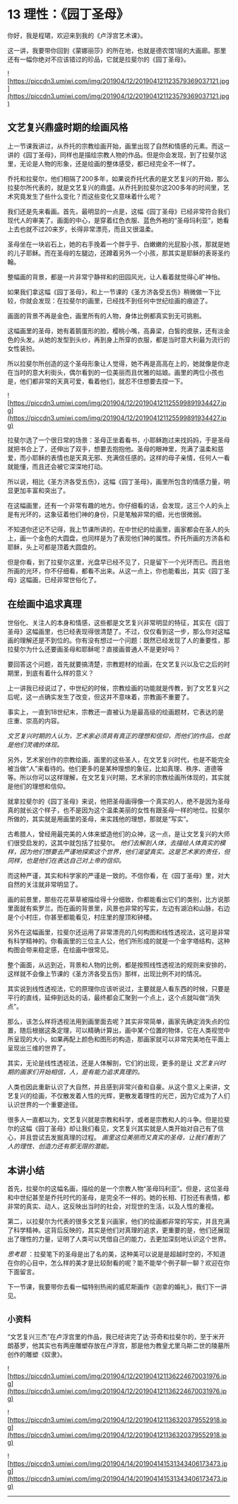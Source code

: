 # 13 理性：《园丁圣母》

你好，我是程珺，欢迎来到我的《卢浮宫艺术课》。

这一讲，我要带你回到《蒙娜丽莎》的所在地，也就是德农馆1层的大画廊。那里还有一幅你绝对不应该错过的珍品，它就是拉斐尔的《园丁圣母》。

![https://piccdn3.umiwi.com/img/201904/12/201904121123579369037121.jpg](https://piccdn3.umiwi.com/img/201904/12/201904121123579369037121.jpg)

## 文艺复兴鼎盛时期的绘画风格

上一节课我讲过，从乔托的宗教绘画开始，画里出现了自然和情感的元素。而这一讲的《园丁圣母》，同样也是描绘宗教人物的作品。但是你会发现，到了拉斐尔这里，无论是人物的形象，还是绘画的整体感受，都已经完全不一样了。

乔托和拉斐尔，他们相隔了200多年，如果说乔托代表的是文艺复兴的开始，那么拉斐尔所代表的，就是文艺复兴的鼎盛。从乔托到拉斐尔这200多年的时间里，艺术究竟发生了些什么变化？而这些变化又意味着什么呢？

我们还是先来看画。首先，最明显的一点是，这幅《园丁圣母》已经非常符合我们现代人的审美了。画面的中心，是穿着红色衣服、蓝色外袍的“圣母玛利亚”，她看上去也就不过20来岁，长得非常漂亮，而且又很温柔。

圣母坐在一块岩石上，她的右手挽着一个胖乎乎、白嫩嫩的光屁股小孩，那就是她的儿子耶稣。而在圣母的左腿边，还蹲着另外一个小孩，那其实是耶稣的表哥圣约翰。

整幅画的背景，都是一片非常宁静祥和的田园风光，让人看着就觉得心旷神怡。

如果我们拿这幅《园丁圣母》，和上一节课的《圣方济各受五伤》稍微做一下比较，你就会发现：在拉斐尔的画里，已经找不到任何中世纪绘画的痕迹了。

画面的背景不再是金色，画里所有的人物，身体比例都真实到无可挑剔。

这幅画里的圣母，她有着鹅蛋形的脸，樱桃小嘴，高鼻梁，白皙的皮肤，还有淡金色的头发。从她的发型到头纱，再到身上所穿的衣服，都是当时意大利最为流行的女性装扮。

所以拉斐尔所创造的这个圣母形象让人觉得，她不再是高高在上的，她就像是你走在当时的意大利街头，偶尔看到的一位美丽而且优雅的姑娘。画里的两位小孩也是，他们都非常的天真可爱，看着他们，就忍不住想要去捏一下。

![https://piccdn3.umiwi.com/img/201904/12/201904121125599891934427.jpg](https://piccdn3.umiwi.com/img/201904/12/201904121125599891934427.jpg)

拉斐尔选了一个很日常的场景：圣母正坐着看书，小耶稣跑过来找妈妈，于是圣母就把书合上了，还伸出了双手，想要去抱抱他。圣母的眼神里，充满了温柔和慈爱，而小耶稣的表情也是天真无邪、充满信任感的。这样的母子亲情，任何人一看就能懂，而且还会被它深深地打动。

所以说，相比《圣方济各受五伤》，这幅《园丁圣母》，画里所包含的情感力量，明显更加丰富和突出了。

在这幅画里，还有一个非常有趣的地方。你仔细看的话，会发现，这三个人的头上是有光环的，这象征着他们神的身份，只是笔触非常的细，光也很微弱。

不知道你还记不记得，我上节课所讲的，在中世纪的绘画里，画家都会在圣人的头上，画一个金色的大圆盘，也同样是为了表现他们神的属性。乔托所画的方济各和耶稣，头上可都是顶着大圆盘的。

但是你看，到了拉斐尔这里，光盘早已经不见了，只是留下一个光环而已。而且他所画的光环，你不仔细看，都看不出来。从这一点上，你也能看出，其实《园丁圣母》这幅画，已经非常世俗化了。

## 在绘画中追求真理

世俗化、关注人的本身和情感，这些都是文艺复兴非常明显的特征，其实在《园丁圣母》这幅画里，也已经表现得很清楚了。不过，仅仅看到这一步，那么你对这幅画的理解还是不到位的。你有没有想过一个问题：既然已经发现了人的重要性，那拉斐尔为什么还要画圣母和耶稣呢？直接画普通人不是更好吗？

要回答这个问题，首先就要搞清楚，宗教题材的绘画，在文艺复兴以及它之后的时期里，到底有着什么样的意义？

上一讲我已经说过了，中世纪的时候，宗教绘画的功能就是传教，到了文艺复兴之后呢，这一点确实发生了改变，但这并不意味着，宗教画不重要了。

事实上，一直到18世纪末，宗教还一直被认为是最高级的绘画题材，它表达的是庄重、崇高的内容。

 *文艺复兴时期的人认为，艺术家必须具有真正的理想和信仰，而他们的作品，也就是他们灵魂的体现。*

另外，艺术家创作的宗教绘画，画里的这些圣人，在文艺复兴时代，也是不能完全被当做“人”来看待的。他们更多的是某种理想的象征，比如真理、秩序、道德等等。所以你可以这样理解，在文艺复兴时期，艺术家的宗教绘画所体现的，其实就是他们的理想和信仰。

就拿拉斐尔的《园丁圣母》来说，他把圣母画得像一个真实的人，绝不是因为圣母真的就长这个样子，也不是因为这个温柔美丽的女性有跟圣母一样的地位。拉斐尔所做的，其实就是用画里的圣母，来实践他的理想，那就是“写实”。

古希腊人，曾经用最完美的人体来塑造他们的众神，这一点，是让文艺复兴的大师们很受启发的，这其中就包括了拉斐尔。 *他们去解剖人体，去描绘人体真实的模样，因为他们想要去严谨地探索这个世界，他们渴望真实。这是艺术家的责任，但同样，也是他们在表达自己对上帝的信仰。*

而这种严谨，其实和科学家的严谨是一致的。不信你看，在《园丁圣母》里，对大自然的关注就非常明显了。

画的前景里，那些花花草草被描绘得十分细致，你都能看出它们的类别，比方说那里面就有紫罗兰。而在画的背景里，风景也非常的写实，左边有湖泊和山脉，右边是个小村庄，你甚至都能看见，村庄里的屋顶和钟楼。

另外在这幅画里，拉斐尔还运用了非常漂亮的几何构图和线性透视法，这可是非常有科学精神的。你看画里的三位主人公，他们所形成的就是一个金字塔结构，这种构图会带来稳定感，在绘画中很常见。

整个画面，从远到近，背景和人物的比例，都是按照线性透视法的规则来安排的，这样就不会像上节课的《圣方济各受五伤》那样，出现比例不对的情况。

其实说到线性透视法，它的原理你应该听说过，主要就是人看东西的时候，只要是平行的直线，延伸到远处的话，最终都会汇聚到一个点上，这个点就叫做“消失点”。

那么，该怎么样将透视法用到画里面去呢？其实非常简单，画家先确定消失点的位置，随后根据这条定理，可以精确计算出，画中某个位置的物体，它在人类视觉中所呈现的大小，如果再配上颜色和图形的构造，那画家就可以非常完美地在平面上呈现出三维的世界了。

其实，无论是线性透视法，还是人体解剖，它们的出现，更多的是让 *文艺复兴时期的画家们开始相信，人，是有能力追求真理的。*

人类也因此重新认识了大自然，并且感到非常兴奋和自豪。从这个意义上来讲，文艺复兴的绘画，不仅散发着人性的光辉，更散发着理性的光芒，因为它成为了人们认识世界的一个重要途径。

很多人一直都以为，文艺复兴就是宗教和科学，或者是宗教和人的斗争。但是拉斐尔的这幅《园丁圣母》却让我们看见，文艺复兴其实就是人类开始对自己有了信心，并且尝试去发掘真理的过程。 *画里这位美丽而又真实的圣母，让我们看到了人的理性、创造力还有那无限的潜能。*

## 本讲小结

首先，拉斐尔的这幅名画，描绘的是一个宗教人物“圣母玛利亚”。但是，这位圣母和中世纪甚至是乔托时代的圣母，是完全不一样的。她的长相、打扮还有表情，都非常的真实、动人，这反映出当时的社会，对现世的生活，以及人性的重视。

第二，以拉斐尔为代表的很多文艺复兴画家，他们的绘画都非常的写实，并且充满了科学精神。这背后反映的，其实是他们对真理的追求，更重要的是，他们还展现出了理性的力量，证明了人类可以凭借自己的能力，去更加深刻地认识这个世界。

 *思考题* ：拉斐笔下的圣母是出了名的美，这种美可以说是是超越时空的，不知道在你的心目中，怎么样的美才是比较耐看的呢？能不能举个例子聊一聊？欢迎在你下面留言。

下一节课，我要带你去看一幅特别热闹的威尼斯画作《迦拿的婚礼》，我们下一讲见。

## `小资料`

“文艺复兴三杰”在卢浮宫里的作品，我已经讲完了达·芬奇和拉斐尔的，至于米开朗基罗，他其实也有两座雕塑存放在卢浮宫，那是他为教皇尤里乌斯二世的陵墓所创作的雕塑《奴隶》。

![https://piccdn3.umiwi.com/img/201904/12/201904121136224670031976.jpg](https://piccdn3.umiwi.com/img/201904/12/201904121136224670031976.jpg)

![https://piccdn3.umiwi.com/img/201904/12/201904121136320379552918.jpg](https://piccdn3.umiwi.com/img/201904/12/201904121136320379552918.jpg)

![https://piccdn3.umiwi.com/img/201904/14/201904141531343406173473.jpg](https://piccdn3.umiwi.com/img/201904/14/201904141531343406173473.jpg)

---

